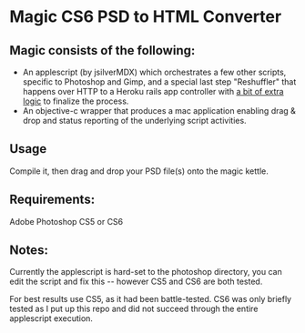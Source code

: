 # Magic CS6 PSD to HTML Converter

## Magic consists of the following:
* An applescript (by jsilverMDX) which orchestrates a few other scripts, specific to Photoshop and Gimp, and a special last step "Reshuffler" that happens over HTTP to a Heroku rails app controller with [a bit of extra logic](https://github.com/mdks/Reshuffler/blob/master/app/controllers/main_controller.rb) to finalize the process.
* An objective-c wrapper that produces a mac application enabling drag & drop and status reporting of the underlying script activities.

## Usage
Compile it, then drag and drop your PSD file(s) onto the magic kettle.

## Requirements:
Adobe Photoshop CS5 or CS6

## Notes:
Currently the applescript is hard-set to the photoshop directory, you can edit the script and fix this -- however CS5 and CS6 are both tested.

For best results use CS5, as it had been battle-tested. CS6 was only briefly tested as I put up this repo and did not succeed through the entire applescript execution.
